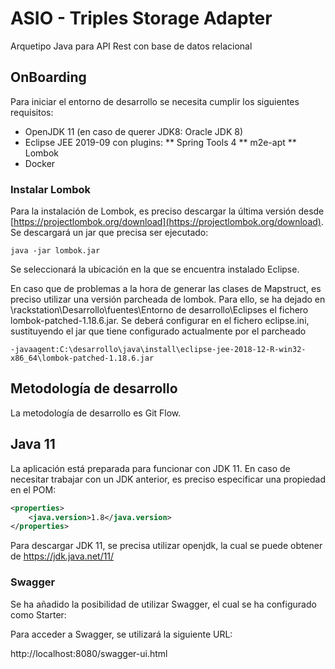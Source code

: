# ASIO - Triples Storage Adapter

Arquetipo Java para API Rest con base de datos relacional

## OnBoarding

Para iniciar el entorno de desarrollo se necesita cumplir los siguientes requisitos:

* OpenJDK 11 (en caso de querer JDK8: Oracle JDK 8)
* Eclipse JEE 2019-09 con plugins:
** Spring Tools 4
** m2e-apt
** Lombok
* Docker


### Instalar Lombok

Para la instalación de Lombok, es preciso descargar la última versión desde [https://projectlombok.org/download](https://projectlombok.org/download). Se descargará un jar que precisa ser ejecutado:

	java -jar lombok.jar

Se seleccionará la ubicación en la que se encuentra instalado Eclipse.

En caso que de problemas a la hora de generar las clases de Mapstruct, es preciso utilizar una versión parcheada de lombok. Para ello, se ha dejado en \\rackstation\Desarrollo\fuentes\Entorno de desarrollo\Eclipses el fichero lombok-patched-1.18.6.jar. Se deberá configurar en el fichero eclipse.ini, sustituyendo el jar que tiene configurado actualmente por el parcheado

```
-javaagent:C:\desarrollo\java\install\eclipse-jee-2018-12-R-win32-x86_64\lombok-patched-1.18.6.jar
```

## Metodología de desarrollo

La metodología de desarrollo es Git Flow.

## Java 11

La aplicación está preparada para funcionar con JDK 11. En caso de necesitar trabajar con un JDK anterior, es preciso especificar una propiedad en el POM:

```xml
<properties>
	<java.version>1.8</java.version>
</properties>
```

Para descargar JDK 11, se precisa utilizar openjdk, la cual se puede obtener de https://jdk.java.net/11/

### Swagger

Se ha añadido la posibilidad de utilizar Swagger, el cual se ha configurado como Starter:

Para acceder a Swagger, se utilizará la siguiente URL:

http://localhost:8080/swagger-ui.html
